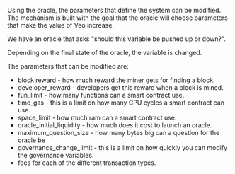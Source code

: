 Using the oracle, the parameters that define the system can be modified. The mechanism is built with the goal that the oracle will choose parameters that make the value of Veo increase.

We have an oracle that asks "should this variable be pushed up or down?".

Depending on the final state of the oracle, the variable is changed.


The parameters that can be modified are:
* block reward - how much reward the miner gets for finding a block.
* developer_reward - developers get this reward when a block is mined.
* fun_limit - how many functions can a smart contract use.
* time_gas - this is a limit on how many CPU cycles a smart contract can use.
* space_limit - how much ram can a smart contract use.
* oracle_initial_liquidity - how much does it cost to launch an oracle.
* maximum_question_size - how many bytes big can a question for the oracle be
* governance_change_limit - this is a limit on how quickly you can modify the governance variables.
* fees for each of the different transaction types.

